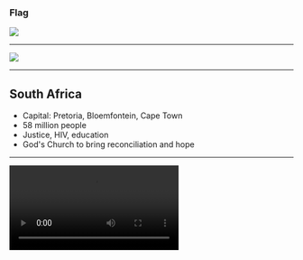 ### Flag

![](https://upload.wikimedia.org/wikipedia/commons/a/af/Flag_of_South_Africa.svg)

---

![](https://upload.wikimedia.org/wikipedia/commons/8/85/Location_South_Africa_AU_Africa.svg)

---

## South Africa

- Capital: Pretoria, Bloemfontein, Cape Town
- 58 million people
- Justice, HIV, education
- God's Church to bring reconciliation and hope

---

![](https://storage.cloud.google.com/prayer-videos/country/south_africa.mp4)
